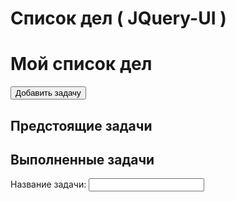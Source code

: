 # Список дел  ( JQuery-UI )

<html>
<head>
<meta charset="UTF-8">

</head>
<body>
<div class="container">
<div id="to-do">
<h1>Мой список дел</h1>
<!-- добавьте кнопку сюда -->
<button id="add-todo">Добавить задачу</button>
<h2>Предстоящие задачи</h2>
<ul id="todo-list" class="sortlist">
  
</ul>
</div>
<div id="completed">
<h2>Выполненные задачи</h2>
<ul id="completed-list" class="sortlist">
  
</ul>
</div>
<!-- добавьте сюда диалоговое окно -->
<div id="new-todo" title="Добавьте задачу">
<form><p>
<label for="task">Название задачи:</label>
<input type="text" name="task" id="task">
</p></form></div>
</div>
</body>
</html>
